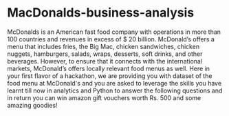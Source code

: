 # MacDonalds-business-analysis
 McDonalds is an American fast food company with operations in more than 100 countries and revenues in excess of $ 20 billion. McDonald’s offers a menu that includes fries, the Big Mac, chicken sandwiches, chicken nuggets, hamburgers, salads, wraps, desserts, soft drinks, and other beverages. However, to ensure that it connects with the international markets, McDonald’s offers locally relevant food menus as well.  Here in your first flavor of a hackathon, we are providing you with dataset of the food menu at McDonald's and you are asked to leverage the skills you have learnt till now in analytics and Python to answer the following questions and in return you can win amazon gift vouchers worth Rs. 500 and some amazing goodies!
